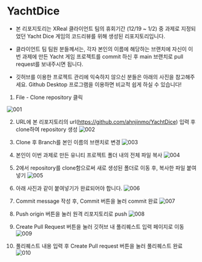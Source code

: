 # YachtDice

* 본 리포지토리는 XReal 클라이언트 팀의 휴회기간 (12/19 ~ 1/2) 중 과제로 지정되었던 Yacht Dice 게임의 코드리뷰를 위해 생성된 리포지토리입니다.

* 클라이언트 팀 팀원 분들께서는, 각자 본인의 이름에 해당하는 브랜치에 자신이 이번 과제에 만든 Yacht 게임 프로젝트를 commit 하신 후 main 브랜치로 pull request를 보내주시면 됩니다.
* 깃허브를 이용한 프로젝트 관리에 익숙하지 않으신 분들은 아래의 사진을 참고해주세요. Github Desktop 프로그램을 이용하면 비교적 쉽게 하실 수 있습니다!

1. File - Clone repository 클릭

![001](https://user-images.githubusercontent.com/89832796/147853436-7bf24d07-9a4f-408e-b7a0-894bccde1e71.jpg)

2. URL에 본 리포지토리의 url(https://github.com/ahnjinmo/YachtDice) 입력 후 clone하여 repository 생성
![002](https://user-images.githubusercontent.com/89832796/147853438-0ebb343f-6a0d-499d-beb4-cf32759ce5f8.jpg)

3. Clone 후 Branch를 본인 이름의 브랜치로 변경
![003](https://user-images.githubusercontent.com/89832796/147853439-121d8cba-2df0-461d-8d8a-726c146a1c16.jpg)

4. 본인이 이번 과제로 만든 유니티 프로젝트 폴더 내의 전체 파일 복사
![004](https://user-images.githubusercontent.com/89832796/147853663-bfb9e85d-619f-4621-b986-b16a6f92edc3.jpg)

5. 2에서 repository를 clone함으로써 새로 생성된 폴더로 이동 후, 복사한 파일 붙여넣기
![005](https://user-images.githubusercontent.com/89832796/147853666-c51e449c-d727-4af4-b3b7-beadb9df19f0.jpg)

6. 아래 사진과 같이 붙여넣기가 완료되어야 합니다.
![006](https://user-images.githubusercontent.com/89832796/147853667-8fed0536-0197-4ec4-8b91-453329527c8f.jpg)

7. Commit message 작성 후, Commit 버튼을 눌러 commit 완료
![007](https://user-images.githubusercontent.com/89832796/147853447-651f620f-c954-4b75-b675-c43c6cc61909.jpg)

8. Push origin 버튼을 눌러 원격 리포지토리로 push
![008](https://user-images.githubusercontent.com/89832796/147853449-b7e7510f-07a6-4f45-bc39-c5d84dcef088.jpg)

9. Create Pull Request 버튼을 눌러 깃허브 내 풀리퀘스트 입력 페이지로 이동
![009](https://user-images.githubusercontent.com/89832796/147853450-877b8aa4-05d0-465d-9489-2a678f6e66f3.jpg)

10. 풀리퀘스트 내용 입력 후 Create Pull request 버튼을 눌러 풀리퀘스트 완료
![010](https://user-images.githubusercontent.com/89832796/147853451-c83b47dc-dab5-4037-a0d0-d3817f2d3bcd.jpg)
